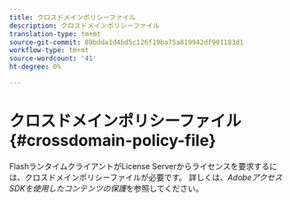 ```yaml
---
title: クロスドメインポリシーファイル
description: クロスドメインポリシーファイル
translation-type: tm+mt
source-git-commit: 89bdda1d4bd5c126f19ba75a819942df901183d1
workflow-type: tm+mt
source-wordcount: '41'
ht-degree: 0%

---
```



# クロスドメインポリシーファイル{#crossdomain-policy-file}

FlashランタイムクライアントがLicense Serverからライセンスを要求するには、クロスドメインポリシーファイルが必要です。 詳しくは、*AdobeアクセスSDKを使用したコンテンツの保護*&#x200B;を参照してください。
